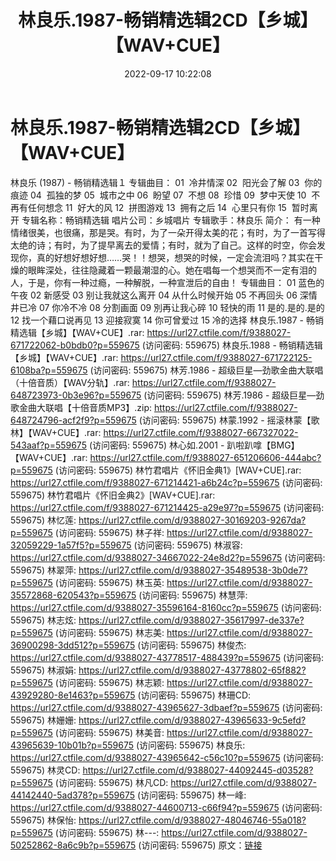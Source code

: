 ﻿---
title: 林良乐.1987-畅销精选辑2CD【乡城】【WAV+CUE】
date: 2022-09-17 10:22:08
categories: WAV车载音乐、镜像
tags: 华语中文
---
# 林良乐.1987-畅销精选辑2CD【乡城】【WAV+CUE】

林良乐 (1987) - 畅销精选辑１
专辑曲目：
01  冷井情深
02  阳光会了解
03  你的痕迹
04  孤独的梦
05  城市之中
06  盼望
07  不想
08  珍惜
09  梦中天使
10  不再有任何想念
11  好大的风
12  拼图游戏
13  拥有之后
14  心里只有你
15  暂时离开
专辑名称：畅销精选辑
唱片公司：乡城唱片
专辑歌手：林良乐
简介：
有一种情绪很美，也很痛，那是哭。有时，为了一朵开得太美的花；有时，为了一首写得太绝的诗；有时，为了提早离去的爱情；有时，就为了自己。这样的时空，你会发现你，真的好想好想好想……哭！！想哭，想哭的时候，一定会流泪吗？其实在干燥的眼眸深处，往往隐藏着一颗最潮湿的心。她在唱每一个想哭而不一定有泪的人，于是，你有一种过瘾，一种解脱，一种宣泄后的自由！
专辑曲目：
01 蓝色的午夜
02 新感受
03 别让我就这么离开
04 从什么时候开始
05 不再回头
06 深情井已冷
07 你冷不冷
08 分割画面
09 別再让我心碎
10 轻快的雨
11 是的.是的.是的
12 找一个藉口说再见
13 迎接寂寞
14 你可曾爱过
15 冷的选择
林良乐.1987 - 畅销精选辑【乡城】【WAV+CUE】.rar: https://url27.ctfile.com/f/9388027-671722062-b0bdb0?p=559675
(访问密码: 559675)
林良乐.1988 - 畅销精选辑【乡城】【WAV+CUE】.rar: https://url27.ctfile.com/f/9388027-671722125-6108ba?p=559675
(访问密码: 559675)
林芳.1986 - 超级巨星—劲歌金曲大联唱（十倍音质）【WAV分轨】.rar: https://url27.ctfile.com/f/9388027-648723973-0b3e96?p=559675
(访问密码: 559675)
林芳.1986 - 超级巨星—劲歌金曲大联唱【十倍音质MP3】.zip: https://url27.ctfile.com/f/9388027-648724796-acf2f9?p=559675
(访问密码: 559675)
林蒙.1992 - 摇滚林蒙【歌林】【WAV+CUE】.rar: https://url27.ctfile.com/f/9388027-667327022-543aaf?p=559675
(访问密码: 559675)
林心如.2001 - 趴啦趴嗱【BMG】【WAV+CUE】.rar: https://url27.ctfile.com/f/9388027-651206606-444abc?p=559675
(访问密码: 559675)
林竹君唱片《怀旧金典1》[WAV+CUE].rar: https://url27.ctfile.com/f/9388027-671214421-a6b24c?p=559675
(访问密码: 559675)
林竹君唱片《怀旧金典2》[WAV+CUE].rar: https://url27.ctfile.com/f/9388027-671214425-a29e97?p=559675
(访问密码: 559675)
林忆莲: https://url27.ctfile.com/d/9388027-30169203-9267da?p=559675
(访问密码: 559675)
林子祥: https://url27.ctfile.com/d/9388027-32059229-1a57f5?p=559675
(访问密码: 559675)
林淑容: https://url27.ctfile.com/d/9388027-34667022-24e8d2?p=559675
(访问密码: 559675)
林翠萍: https://url27.ctfile.com/d/9388027-35489538-3b0de7?p=559675
(访问密码: 559675)
林玉英: https://url27.ctfile.com/d/9388027-35572868-620543?p=559675
(访问密码: 559675)
林慧萍: https://url27.ctfile.com/d/9388027-35596164-8160cc?p=559675
(访问密码: 559675)
林志炫: https://url27.ctfile.com/d/9388027-35617997-de337e?p=559675
(访问密码: 559675)
林志美: https://url27.ctfile.com/d/9388027-36900298-3dd512?p=559675
(访问密码: 559675)
林俊杰: https://url27.ctfile.com/d/9388027-43778517-488439?p=559675
(访问密码: 559675)
林淑娟: https://url27.ctfile.com/d/9388027-43778802-65f882?p=559675
(访问密码: 559675)
林志颖: https://url27.ctfile.com/d/9388027-43929280-8e1463?p=559675
(访问密码: 559675)
林珊CD: https://url27.ctfile.com/d/9388027-43965627-3dbaef?p=559675
(访问密码: 559675)
林姗姗: https://url27.ctfile.com/d/9388027-43965633-9c5efd?p=559675
(访问密码: 559675)
林美音: https://url27.ctfile.com/d/9388027-43965639-10b01b?p=559675
(访问密码: 559675)
林良乐: https://url27.ctfile.com/d/9388027-43965642-c56c10?p=559675
(访问密码: 559675)
林灵CD: https://url27.ctfile.com/d/9388027-44092445-d03528?p=559675
(访问密码: 559675)
林凡CD: https://url27.ctfile.com/d/9388027-44142440-5ad378?p=559675
(访问密码: 559675)
林一峰: https://url27.ctfile.com/d/9388027-44600713-c66f94?p=559675
(访问密码: 559675)
林保怡: https://url27.ctfile.com/d/9388027-48046746-55a018?p=559675
(访问密码: 559675)
林---: https://url27.ctfile.com/d/9388027-50252862-8a6c9b?p=559675
(访问密码: 559675)
原文：[链接](https://blog.sina.com.cn/s/blog_1647c7e7601030zgh.html)